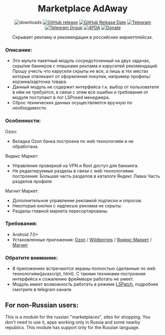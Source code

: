 <div align="center">
<h1>Marketplace AdAway</h1>

![downloads](https://img.shields.io/github/downloads/Xposed-Modules-Repo/ru.bluecat.marketplaceadaway/total)
[![GitHub release](https://img.shields.io/github/v/release/Xposed-Modules-Repo/ru.bluecat.marketplaceadaway)](https://github.com/Xposed-Modules-Repo/ru.bluecat.marketplaceadaway/releases)
[![GitHub Release Date](https://img.shields.io/github/release-date/Xposed-Modules-Repo/ru.bluecat.marketplaceadaway)](https://github.com/Xposed-Modules-Repo/ru.bluecat.marketplaceadaway/releases)
[![Telegram](https://img.shields.io/badge/Telegram-Channel-blue.svg?logo=telegram)](https://t.me/lsposed_workshop)
[![Telegram Group](https://img.shields.io/badge/Telegram-Group-blue.svg?logo=telegram)](https://t.me/lsposed_workshop_forum)
[![4PDA](https://img.shields.io/badge/4PDA-Topic-blue)](https://4pda.to/forum/index.php?showtopic=603033&view=findpost&p=136661029)
[![Donate](https://img.shields.io/badge/Donate_Form-blue)](https://pay.cloudtips.ru/p/85f8cf00)

<p>Скрывает рекламу и рекомендации в российских маркетплейсах.</p>
</div>

### Описание:
- Это мульти пакетный модуль сосредоточенный на двух задачах, скрытие баннеров с плашками реклама и каруселей рекомендаций. Прошу учесть что карусели скрыты не все, а лишь в тех местах которые отвлекают от оформления покупки, например профиль/корзина/карточка товара. 
- Данный модуль не содержит интерфейса т.к. выбор от пользователя в нём не требуется, в связи с этим все ошибки и требования от модуля поступают в лог LSPosed менеджера.
- Сброс технических данных осуществляется вручную по необходимости.

### Особенности:
Ozon:
- Вкладка Ozon банка построена по web технологиям и не обработана.

Яндекс Маркет:
- Управление проверкой на VPN и Root доступ для банкинга.
- Не редактируемые разделы в связи с web технологиями построения:
Большая часть разделов в каталоге
Яндекс Лавка
Часть разделов профиля

Магнит Маркет:
- Дополнительное управление рекламой подписки и опросов.
- Некоторые кнопки с надписью реклама не скрыты.
- Разделы главной маркета пересортированы.

### Требования:
- Android 7.0+
- Установленные приложения: [Ozon](https://www.rustore.ru/catalog/app/ru.ozon.app.android) / [Wildberries](https://www.rustore.ru/catalog/app/com.wildberries.ru) / [Яндекс Маркет](https://www.rustore.ru/catalog/app/ru.beru.android) / [Магнит](https://www.rustore.ru/catalog/app/ru.tander.magnit)

### Обратите внимание:
- В приложениях встречаются экраны полностью сделанные по web технологиям(javascript, html). С такими техниками построения интерфейса к сожалению фреймворк работать не умеет.
- Модуль имеет возможность работать в режиме [LSPatch](https://github.com/JingMatrix/LSPatch), подробнее смотрите в telegram канале.

## For non-Russian users:
This is a module for the russian "marketplaces", sites for shopping.
You don't need to use it, apps working only in Russia and some nearby republics. This module has support only for the Russian language.
